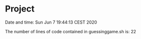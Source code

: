# Project
 
Date and time: 
Sun Jun  7 19:44:13 CEST 2020

The number of lines of code contained in guessinggame.sh is: 
22
